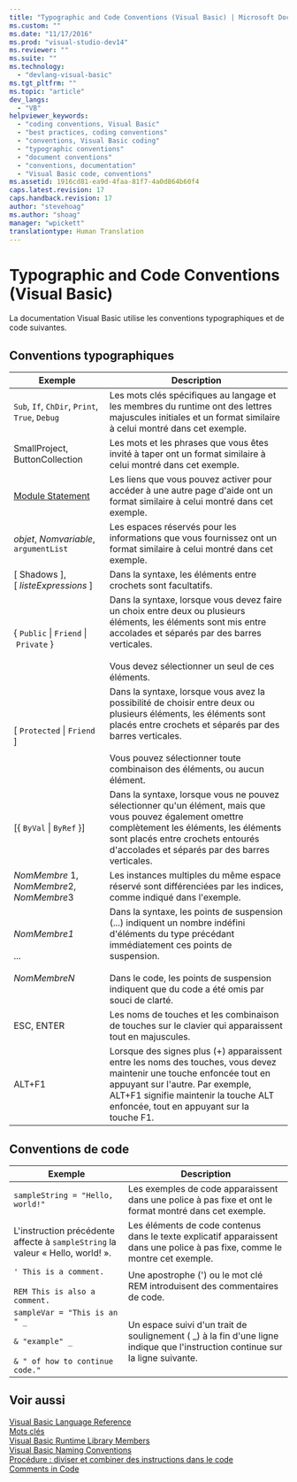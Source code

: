 ```yaml
---
title: "Typographic and Code Conventions (Visual Basic) | Microsoft Docs"
ms.custom: ""
ms.date: "11/17/2016"
ms.prod: "visual-studio-dev14"
ms.reviewer: ""
ms.suite: ""
ms.technology: 
  - "devlang-visual-basic"
ms.tgt_pltfrm: ""
ms.topic: "article"
dev_langs: 
  - "VB"
helpviewer_keywords: 
  - "coding conventions, Visual Basic"
  - "best practices, coding conventions"
  - "conventions, Visual Basic coding"
  - "typographic conventions"
  - "document conventions"
  - "conventions, documentation"
  - "Visual Basic code, conventions"
ms.assetid: 1916cd81-ea9d-4faa-81f7-4a0d864b60f4
caps.latest.revision: 17
caps.handback.revision: 17
author: "stevehoag"
ms.author: "shoag"
manager: "wpickett"
translationtype: Human Translation
---
```

# Typographic and Code Conventions (Visual Basic)
La documentation Visual Basic utilise les conventions typographiques et de code suivantes.  
  
## Conventions typographiques  
  
|Exemple|Description|  
|-------------|-----------------|  
|`Sub`, `If`, `ChDir`, `Print`, `True`, `Debug`|Les mots clés spécifiques au langage et les membres du runtime ont des lettres majuscules initiales et un format similaire à celui montré dans cet exemple.|  
|SmallProject, ButtonCollection|Les mots et les phrases que vous êtes invité à taper ont un format similaire à celui montré dans cet exemple.|  
|[Module Statement](../../visual-basic/language-reference/statements/module-statement.md)|Les liens que vous pouvez activer pour accéder à une autre page d'aide ont un format similaire à celui montré dans cet exemple.|  
|*objet*, *Nomvariable*, `argumentList`|Les espaces réservés pour les informations que vous fournissez ont un format similaire à celui montré dans cet exemple.|  
|\[ Shadows \], \[ *listeExpressions* \]|Dans la syntaxe, les éléments entre crochets sont facultatifs.|  
|{ `Public` &#124; `Friend` &#124; `Private` }|Dans la syntaxe, lorsque vous devez faire un choix entre deux ou plusieurs éléments, les éléments sont mis entre accolades et séparés par des barres verticales.<br /><br /> Vous devez sélectionner un seul de ces éléments.|  
|\[ `Protected` &#124; `Friend` \]|Dans la syntaxe, lorsque vous avez la possibilité de choisir entre deux ou plusieurs éléments, les éléments sont placés entre crochets et séparés par des barres verticales.<br /><br /> Vous pouvez sélectionner toute combinaison des éléments, ou aucun élément.|  
|\[{ `ByVal` &#124; `ByRef` }\]|Dans la syntaxe, lorsque vous ne pouvez sélectionner qu'un élément, mais que vous pouvez également omettre complètement les éléments, les éléments sont placés entre crochets entourés d'accolades et séparés par des barres verticales.|  
|*NomMembre* 1, *NomMembre*2, *NomMembre*3|Les instances multiples du même espace réservé sont différenciées par les indices, comme indiqué dans l'exemple.|  
|*NomMembre1*<br /><br /> ...<br /><br /> *NomMembreN*|Dans la syntaxe, les points de suspension \(...\) indiquent un nombre indéfini d'éléments du type précédant immédiatement ces points de suspension.<br /><br /> Dans le code, les points de suspension indiquent que du code a été omis par souci de clarté.|  
|ESC, ENTER|Les noms de touches et les combinaison de touches sur le clavier qui apparaissent tout en majuscules.|  
|ALT\+F1|Lorsque des signes plus \(\+\) apparaissent entre les noms des touches, vous devez maintenir une touche enfoncée tout en appuyant sur l'autre.  Par exemple, ALT\+F1 signifie maintenir la touche ALT enfoncée, tout en appuyant sur la touche F1.|  
  
## Conventions de code  
  
|Exemple|Description|  
|-------------|-----------------|  
|`sampleString = "Hello, world!"`|Les exemples de code apparaissent dans une police à pas fixe et ont le format montré dans cet exemple.|  
|L'instruction précédente affecte à `sampleString` la valeur « Hello, world\! ».|Les éléments de code contenus dans le texte explicatif apparaissent dans une police à pas fixe, comme le montre cet exemple.|  
|`' This is a comment.`<br /><br /> `REM This is also a comment.`|Une apostrophe \('\) ou le mot clé REM introduisent des commentaires de code.|  
|`sampleVar = "This is an " _`<br /><br /> `& "example" _`<br /><br /> `& " of how to continue code."`|Un espace suivi d'un trait de soulignement \( \_\) à la fin d'une ligne indique que l'instruction continue sur la ligne suivante.|  
  
## Voir aussi  
 [Visual Basic Language Reference](../../visual-basic/language-reference/index.md)   
 [Mots clés](../../visual-basic/language-reference/keywords/index.md)   
 [Visual Basic Runtime Library Members](../../visual-basic/language-reference/runtime-library-members.md)   
 [Visual Basic Naming Conventions](../../visual-basic/programming-guide/program-structure/naming-conventions.md)   
 [Procédure : diviser et combiner des instructions dans le code](../../visual-basic/programming-guide/program-structure/how-to-break-and-combine-statements-in-code.md)   
 [Comments in Code](../../visual-basic/programming-guide/program-structure/comments-in-code.md)